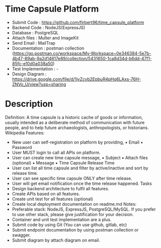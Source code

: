 # Time Capsule Platform

- Submit Code : https://github.com/firbert96/time_capsule_platform
- Backend Code : NodeJS(ExpressJS)
- Database : PostgreSQL
- Attach files : Multer and ImageKit
- Send Email : MailTrap
- Documentation : postman collection (https://go.postman.co/workspace/My-Workspace~0e346384-5e7b-4b47-89ab-9a2d14617e89/collection/5431650-1ca8d34d-b6dd-47f1-85fc-e10d0a038a50)
- Test Implementation : - 
- Design Diagram : https://drive.google.com/file/d/1jyZcyb2EpbuR4pHq6LAxs-76H-ZNVo_U/view?usp=sharing

# Description
Definition:
A time capsule is a historic cache of goods or information, usually intended as a deliberate 
method of communication with future people, and to help future archaeologists, 
anthropologists, or historians. Wikipedia
Features:
- New user can self-registration on platform by providing,
▪ Email
▪ Password
- User MUST login to call all APIs on platform.
- User can create new time capsule message,
▪ Subject
▪ Attach files (optional)
▪ Message
▪ Time Capsule Release Time 
- User can list all time capsule and filter by active/inactive and sort by release time.
- User can see specific time capsule ONLY after time release.
- User will get email notification once the time release happened.
Tasks
- Design backend architecture to fulfil all features.
- Create APIs based on all features.
- Create unit test for all features (optional)
- Create local deployment documentation on readme.md
Notes:
- Preferable stack: NodeJS, ExpressJS, PostgreSQL/MySQL. If you prefer to use other stack, 
please give justification for your decision.
- Container and unit test implementation are a plus.
- Submit code by using Git (You can use github, gitlab, etc)
- Submit endpoint documentation by using postman collection or swagger.
- Submit diagram by attach diagram on email.